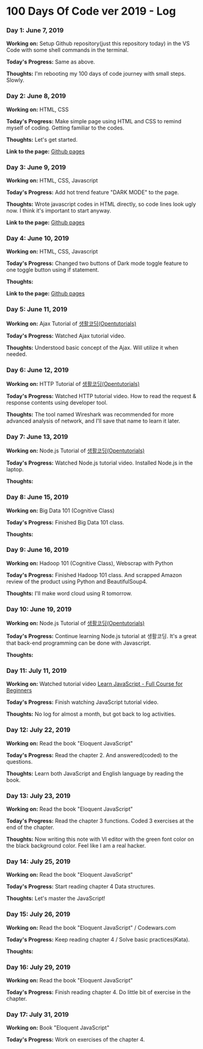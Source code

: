 # 100 Days Of Code ver 2019 - Log

### Day 1: June 7, 2019

**Working on:** Setup Github repository(just this repository today) in the VS Code with some shell commands in the terminal.

**Today's Progress:** Same as above.

**Thoughts:** I'm rebooting my 100 days of code journey with small steps. Slowly.

### Day 2: June 8, 2019

**Working on:** HTML, CSS

**Today's Progress:** Make simple page using HTML and CSS to remind myself of coding. Getting familiar to the codes.

**Thoughts:** Let's get started.

**Link to the page:** [Github pages](https://stollener.github.io/hello-world)

### Day 3: June 9, 2019

**Working on:** HTML, CSS, Javascript

**Today's Progress:** Add hot trend feature "DARK MODE" to the page.

**Thoughts:** Wrote javascript codes in HTML directly, so code lines look ugly now. I think it's important to start anyway.

**Link to the page:** [Github pages](https://stollener.github.io/hello-world)

### Day 4: June 10, 2019

**Working on:** HTML, CSS, Javascript

**Today's Progress:** Changed two buttons of Dark mode toggle feature to one toggle button using if statement.

**Thoughts:** 

**Link to the page:** [Github pages](https://stollener.github.io/hello-world)

### Day 5: June 11, 2019

**Working on:** Ajax Tutorial of [생활코딩(Opentutorials)](https://opentutorials.org/course/3281)

**Today's Progress:** Watched Ajax tutorial video.

**Thoughts:** Understood basic concept of the Ajax. Will utilize it when needed.

### Day 6: June 12, 2019

**Working on:** HTTP Tutorial of [생활코딩(Opentutorials)](https://opentutorials.org/course/3385)

**Today's Progress:** Watched HTTP tutorial video. How to read the request & response contents using developer tool.

**Thoughts:** The tool named Wireshark was recommended for more advanced analysis of network, and I'll save that name to learn it later.

### Day 7: June 13, 2019

**Working on:** Node.js Tutorial of [생활코딩(Opentutorials)](https://opentutorials.org/)

**Today's Progress:** Watched Node.js tutorial video. Installed Node.js in the laptop.

**Thoughts:** 

### Day 8: June 15, 2019

**Working on:** Big Data 101 (Cognitive Class)

**Today's Progress:** Finished Big Data 101 class.

**Thoughts:** 

### Day 9: June 16, 2019

**Working on:** Hadoop 101 (Cognitive Class), Webscrap with Python

**Today's Progress:** Finished Hadoop 101 class. And scrapped Amazon review of the product using Python and BeautifulSoup4.

**Thoughts:** I'll make word cloud using R tomorrow.

### Day 10: June 19, 2019

**Working on:** Node.js Tutorial of [생활코딩(Opentutorials)](https://opentutorials.org/)

**Today's Progress:** Continue learning Node.js tutorial at 생활코딩. It's a great that back-end programming can be done with Javascript.

**Thoughts:** 

### Day 11: July 11, 2019

**Working on:** Watched tutorial video [Learn JavaScript - Full Course for Beginners](https://youtu.be/PkZNo7MFNFg)

**Today's Progress:** Finish watching JavaScript tutorial video.

**Thoughts:** No log for almost a month, but got back to log activities.

### Day 12: July 22, 2019

**Working on:** Read the book "Eloquent JavaScript"

**Today's Progress:** Read the chapter 2. And answered(coded) to the questions.

**Thoughts:** Learn both JavaScript and English language by reading the book.

### Day 13: July 23, 2019

**Working on:** Read the book "Eloquent JavaScript"

**Today's Progress:** Read the chapter 3 functions. Coded 3 exercises at the end of the chapter.

**Thoughts:** Now writing this note with VI editor with the green font color on the black background color. Feel like I am a real hacker.

### Day 14: July 25, 2019

**Working on:** Read the book "Eloquent JavaScript"

**Today's Progress:** Start reading chapter 4 Data structures.

**Thoughts:** Let's master the JavaScript!

### Day 15: July 26, 2019

**Working on:** Read the book "Eloquent JavaScript" / Codewars.com

**Today's Progress:** Keep reading chapter 4 / Solve basic practices(Kata).

**Thoughts:** 

### Day 16: July 29, 2019

**Working on:** Read the book "Eloquent JavaScript"

**Today's Progress:** Finish reading chapter 4. Do little bit of exercise in the chapter.

### Day 17: July 31, 2019

**Working on:** Book "Eloquent JavaScript"

**Today's Progress:** Work on exercises of the chapter 4.

